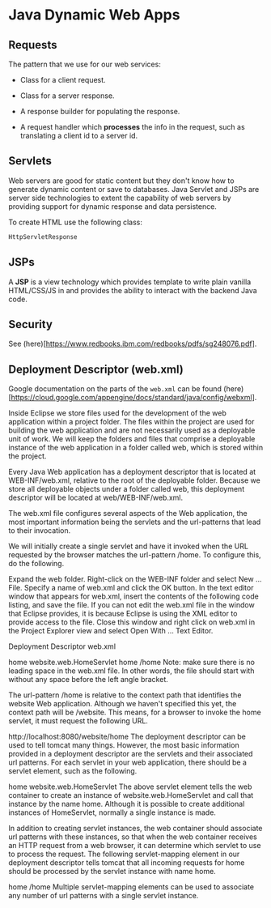 # Java Dynamic Web Apps

## Requests

The pattern that we use for our web services:

* Class for a client request.

* Class for a server response.

* A response builder for populating the response.

* A request handler which **processes** the info in the request, such as translating a client id to a server id.

## Servlets

Web servers are good for static content but they don't know how to generate dynamic content or save to databases. Java Servlet and JSPs are server side technologies to extent the capability of web servers by providing support for dynamic response and data persistence.

To create HTML use the following class:

```Java
HttpServletResponse
```

## JSPs

A **JSP** is a view technology which provides template to write plain vanilla HTML/CSS/JS in and provides the ability to interact with the backend Java code.

## Security

See (here)[https://www.redbooks.ibm.com/redbooks/pdfs/sg248076.pdf].

## Deployment Descriptor (web.xml)

Google documentation on the parts of the `web.xml` can be found (here)[https://cloud.google.com/appengine/docs/standard/java/config/webxml].

Inside Eclipse we store files used for the development of the web application within a project folder. The files within the project are used for building the web application and are not necessarily used as a deployable unit of work. We will keep the folders and files that comprise a deployable instance of the web application in a folder called web, which is stored within the project.

Every Java Web application has a deployment descriptor that is located at WEB-INF/web.xml, relative to the root of the deployable folder. Because we store all deployable objects under a folder called web, this deployment descriptor will be located at web/WEB-INF/web.xml.

The web.xml file configures several aspects of the Web application, the most important information being the servlets and the url-patterns that lead to their invocation.

We will initially create a single servlet and have it invoked when the URL requested by the browser matches the url-pattern /home. To configure this, do the following.

Expand the web folder.
Right-click on the WEB-INF folder and select New ... File.
Specify a name of web.xml and click the OK button.
In the text editor window that appears for web.xml, insert the contents of the following code listing, and save the file.
If you can not edit the web.xml file in the window that Eclipse provides, it is because Eclipse is using the XML editor to provide access to the file. Close this window and right click on web.xml in the Project Explorer view and select Open With ... Text Editor.

Deployment Descriptor web.xml
<?xml version="1.0"?>
<web-app
     xmlns="http://java.sun.com/xml/ns/j2ee"
     xmlns:xsi="http://www.w3.org/2001/XMLSchema-instance"
     xsi:schemaLocation="http://java.sun.com/xml/ns/j2ee
        http://java.sun.com/xml/ns/j2ee/web-app_2_4.xsd"
     version="2.4">
   <servlet>
      <servlet-name>home</servlet-name>
      <servlet-class>website.web.HomeServlet</servlet-class>
   </servlet>
   <servlet-mapping>
      <servlet-name>home</servlet-name>
      <url-pattern>/home</url-pattern>
   </servlet-mapping>
</web-app>
Note: make sure there is no leading space in the web.xml file. In other words, the file should start with <?xml version="1.0"?> without any space before the left angle bracket.

The url-pattern /home is relative to the context path that identifies the website Web application. Although we haven't specified this yet, the context path will be /website. This means, for a browser to invoke the home servlet, it must request the following URL.

http://localhost:8080/website/home
The deployment descriptor can be used to tell tomcat many things. However, the most basic information provided in a deployment descriptor are the servlets and their associated url patterns. For each servlet in your web application, there should be a servlet element, such as the following.

   <servlet>
      <servlet-name>home</servlet-name>
      <servlet-class>website.web.HomeServlet</servlet-class>
   </servlet>
The above servlet element tells the web container to create an instance of website.web.HomeServlet and call that instance by the name home. Although it is possible to create additional instances of HomeServlet, normally a single instance is made.

In addition to creating servlet instances, the web container should associate url patterns with these instances, so that when the web container receives an HTTP request from a web browser, it can determine which servlet to use to process the request. The following servlet-mapping element in our deployment descriptor tells tomcat that all incoming requests for home should be processed by the servlet instance with name home.

   <servlet-mapping>
      <servlet-name>home</servlet-name>
      <url-pattern>/home</url-pattern>
   </servlet-mapping>
Multiple servlet-mapping elements can be used to associate any number of url patterns with a single servlet instance.

##
